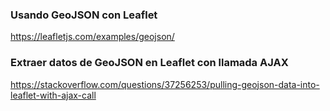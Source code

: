 ### Usando GeoJSON con Leaflet 
https://leafletjs.com/examples/geojson/

### Extraer datos de GeoJSON en Leaflet con llamada AJAX 
https://stackoverflow.com/questions/37256253/pulling-geojson-data-into-leaflet-with-ajax-call
